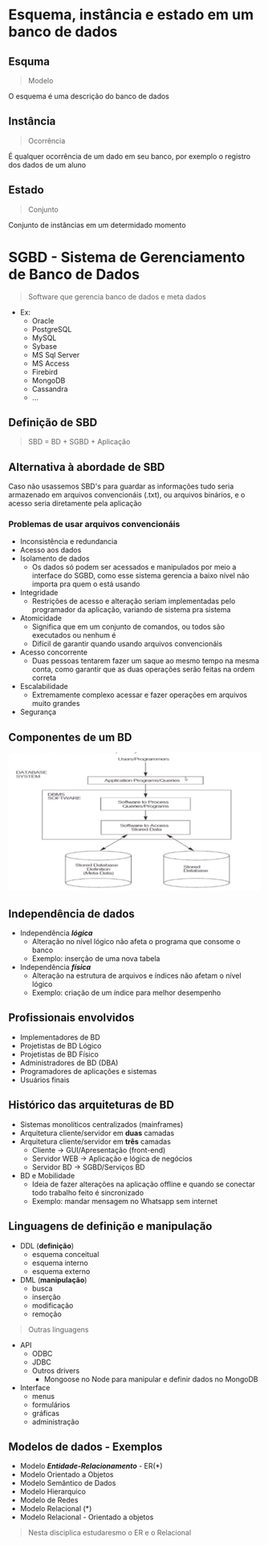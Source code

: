 # Esquema, instância e estado em um banco de dados

## Esquma

> Modelo

O esquema é uma descrição do banco de dados

## Instância

> Ocorrência

É qualquer ocorrência de um dado em seu banco, por exemplo o registro dos dados de um aluno

## Estado

> Conjunto

Conjunto de instâncias em um determidado momento

# SGBD - Sistema de Gerenciamento de Banco de Dados

> Software que gerencia banco de dados e meta dados

- Ex:
  - Oracle
  - PostgreSQL
  - MySQL
  - Sybase
  - MS Sql Server
  - MS Access
  - Firebird
  - MongoDB
  - Cassandra
  - ...

## Definição de SBD

> SBD = BD + SGBD + Aplicação

## Alternativa à abordade de SBD

Caso não usassemos SBD's para guardar as informações tudo seria armazenado em arquivos convencionáis (.txt), ou arquivos binários, e o acesso seria diretamente pela aplicação

### Problemas de usar arquivos convencionáis

- Inconsistência e redundancia
- Acesso aos dados
- Isolamento de dados
  - Os dados só podem ser acessados e manipulados por meio a interface do SGBD, como esse sistema gerencia a baixo nível não importa pra quem o está usando
- Integridade
  - Restrições de acesso e alteração seriam implementadas pelo programador da aplicação, variando de sistema pra sistema
- Atomicidade
  - Significa que em um conjunto de comandos, ou todos são executados ou nenhum é
  - Difícil de garantir quando usando arquivos convencionáis
- Acesso concorrente
  - Duas pessoas tentarem fazer um saque ao mesmo tempo na mesma conta, como garantir que as duas operações serão feitas na ordem correta
- Escalabilidade
  - Extremamente complexo acessar e fazer operações em arquivos muito grandes
- Segurança

## Componentes de um BD

![Esquema mostrando os componentes de um SBD e como eles se relacionam](images/componentes_sbd.jpg)

## Independência de dados

- Independência ***lógica***
  - Alteração no nível lógico não afeta o programa que consome o banco
  - Exemplo: inserção de uma nova tabela
- Independência ***física***
  - Alteração na estrutura de arquivos e índices não afetam o nível lógico
  - Exemplo: criação de um índice para melhor desempenho

## Profissionais envolvidos

- Implementadores de BD
- Projetistas de BD Lógico
- Projetistas de BD Físico
- Administradores de BD (DBA)
- Programadores de aplicações e sistemas
- Usuários finais

## Histórico das arquiteturas de BD

- Sistemas monolíticos centralizados (mainframes)
- Arquitetura cliente/servidor em **duas** camadas
- Arquitetura cliente/servidor em **três** camadas
  - Cliente -> GUI/Apresentação (front-end)
  - Servidor WEB -> Aplicação e lógica de negócios 
  - Servidor BD -> SGBD/Serviços BD
- BD e Mobilidade
  - Ideia de fazer alterações na aplicação offline e quando se conectar todo trabalho feito é sincronizado
  - Exemplo: mandar mensagem no Whatsapp sem internet

## Linguagens de definição e manipulação

- DDL (**definição**)
  - esquema conceitual
  - esquema interno
  - esquema externo
- DML (**manipulação**)
  - busca
  - inserção
  - modificação
  - remoção

> Outras linguagens

- API
  - ODBC
  - JDBC
  - Outros drivers
    - Mongoose no Node para manipular e definir dados no MongoDB
- Interface
  - menus
  - formulários
  - gráficas
  - administração

## Modelos de dados - Exemplos

- Modelo ***Entidade-Relacionamento*** - ER(*)
- Modelo Orientado a Objetos
- Modelo Semântico de Dados
- Modelo Hierarquico
- Modelo de Redes
- Modelo Relacional (*)
- Modelo Relacional - Orientado a objetos

> Nesta disciplica estudaresmo o ER e o Relacional

